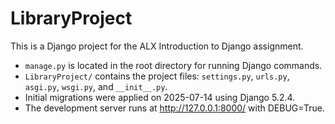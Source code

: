 # LibraryProject
This is a Django project for the ALX Introduction to Django assignment.
- `manage.py` is located in the root directory for running Django commands.
- `LibraryProject/` contains the project files: `settings.py`, `urls.py`, `asgi.py`, `wsgi.py`, and `__init__.py`.
- Initial migrations were applied on 2025-07-14 using Django 5.2.4.
- The development server runs at http://127.0.0.1:8000/ with DEBUG=True.
